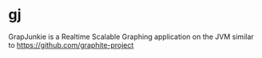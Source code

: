 gj
==
GrapJunkie is a Realtime Scalable Graphing application on the JVM similar to https://github.com/graphite-project
